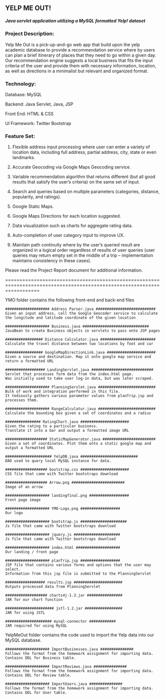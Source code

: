 ## YELP ME OUT!
##### Java servlet application utilizing a MySQL formatted Yelp! dataset


### Project Description:
Yelp Me Out is a pick-up-and-go web app that build upon the yelp academic database to provide a recommendation service where by users can plan a brief itinerary of places that they need to go within a given day. Our recommendation engine suggests a local business that fits the input criteria of the user and provide them with necessary information, location, as well as directions in a minimalist but relevant and organized format.

### Technology:
Database: MySQL

Backend: Java Servlet, Java, JSP

Front End: HTML & CSS

UI Framework: Twitter Bootstrap


### Feature Set:

1. Flexible address input processing where user can enter a variety of location data, including full address, partial 
address, city, state or even landmarks.

2. Accurate Geocoding via Google Maps Geocoding service.

3. Variable recommendation algorithm that returns different (but all good results that satisfy the user’s criteria) on the 
same set of input.

4. Search and queries based on multiple parameters (categories, distance, popularity, and ratings).

5. Google Static Maps.

6. Google Maps Directions for each location suggested.

7. Data visualization such as charts for aggregate rating data.

8. Auto-completion of user category input to improve UX.

9. Maintain path continuity where by the user’s queried result are organized in a logical order regardless of results of user queries (user queries may return empty set in the middle of a trip – implementation maintains consistency in these cases).

Please read the Project Report document for additional information.

========================================================================================================================

YMO folder contains the following front-end and back-end files

	#################### Address Parser.java ###########################
	Given an input address, call the Google Geocoder service to calculate the longitude and latitude coordinate of the given location

	#################### Business.java ##############################
	JavaBean to create Business objects in servlets to pass onto JSP pages

	################# Distance Calculator.java #########################
	Calculate the travel distance between two locations by foot and car

	################# GoogleMapDirectionLink.java ######################
	Given a source and destination. Map it onto google map service and return a formatted URL

	################## LandingServlet.java ############################
	Servlet that processes form data from the index.html page.
	Was initially used to take user log-in data, but was later scraped.

	#################### PlanningServlet.java ##########################
	Bulk of work and integration performed in this file.
	It tediously gathers various parameter values from planTrip.jsp and processes them.

	#################### RangeCalculator.java ##########################
	Calculate the bounding box given a set of coordinates and a radius

	################ RatingChart.java ######################
	Given the rating to a particular business. 
	Translate it into a bar and output a formatted image URL
	
	################### StaticMapGenerator.java ########################
	Given a set of coordinates. Plot them onto a static google map and output a formatted URL

	##################### YelpDB.java ##########################
	DAO used to query local MySQL instance for data. 
 
	################### bootstrap.css ######################
	CSS file that came with Twitter bootstraps download

	################### Arrow.png ########################
	Image of an arrow

	#################### landingfinal.png ##################
	Front page image

	#################### YMO-Logo.png ##################
	Our logo

	#################### bootstrap.js #####################
	Js file that came with Twitter bootstraps download

	#################### jquery.js #####################
	Js file that came with Twitter bootstraps download

	#################### index.html ####################
	Our landing / front page

	#################### planTrip.jsp ##################
	JSP file that contains various forms and options that the user may select.
	Information from this jsp file is submitted to the PlanningServlet

	################## results.jsp ######################
	Outputs processed data from PlanningServlet

	################### charts4j-1.3.jar ################
	JAR for our chart function

	###################### jstl-1.2.jar #################
	JAR for using JSTL 

	##################### mysql-connector ############
	JAR required for using MySQL

YelpMeOut folder contains the code used to import the Yelp data into our MySQL database.

	#################### ImportBusinesses.java ###############
	Follows the format from the homework assignment for importing data.
	Contains DDL for Business table.
	
	#################### ImportReviews.java ###############
	Follows the format from the homework assignment for importing data.
	Contains DDL for Review table.
	
	#################### ImportUsers.java ###############
	Follows the format from the homework assignment for importing data.
	Contains DDL for User table.
